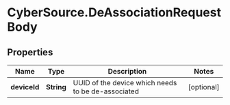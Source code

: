 # CyberSource.DeAssociationRequestBody

## Properties
Name | Type | Description | Notes
------------ | ------------- | ------------- | -------------
**deviceId** | **String** | UUID of the device which needs to be de-associated | [optional] 


